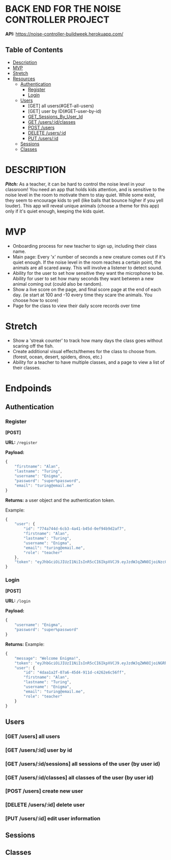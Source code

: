 # BACK END FOR THE NOISE CONTROLLER PROJECT

**API:** https://noise-controller-buildweek.herokuapp.com/

## Table of Contents

- [Description](#Description)
- [MVP](#MVP)
- [Stretch](#Stretch)
- [Resources](#Resources)
   - [Authentication](#Authentication)
        - [Register](#Register)
        - [Login](#Login)
   - [Users](#Users)
        - [GET] all users(#GET-all-users)
        - [GET] user by ID(#GET-user-by-id)
        - [GET_Sessions_By_User_Id](#GET_Sessions_By_User_Id)
        - [GET /users/:id/classes](#GetClassesByUserId)
        - [POST /users](#AddNewUser)
        - [DELETE /users/:id](#DeleteUser)
        - [PUT /users/:id](#EditUser)
   - [Sessions](#Sessions)
   - [Classes](#Classes)

# DESCRIPTION

_**Pitch:**_ As a teacher, it can be hard to control the noise level in your classroom! You need an app that holds kids attention, and is sensitive to the noise level in the room to motivate them to stay quiet. While some exist, they seem to encourage kids to yell (like balls that bounce higher if you yell louder). This app will reveal unique animals (choose a theme for this app) only if it's quiet enough, keeping the kids quiet.

# MVP

* Onboarding process for new teacher to sign up, including their class name.
* Main page: Every 'x' number of seconds a new creature comes out if it's quiet enough. If the noise level in the room reaches a certain point, the animals are all scared away. This will involve a listener to detect sound.
* Ability for the user to set how sensitive they want the microphone to be. Ability for user to set how many seconds they want between a new animal coming out (could also be random).
* Show a live score on the page, and final score page at the end of each day. (ie start at 100 and -10 every time they scare the animals.  You choose how to score)
* Page for the class to view their daily score records over time

# Stretch

* Show a 'streak counter' to track how many days the class goes without scaring off the fish.
* Create additional visual effects/themes for the class to choose from. (forest, ocean, desert, spiders, dinos, etc.)
* Ability for a teacher to have multiple classes, and a page to view a list of their classes.

# Endpoinds

## Authentication

### Register

**[POST]**

**URL:** `/register`

**Payload:**
```js
{
    "firstname": "Alan",
    "lastname": "Turing",
    "username": "Enigma",
    "password": "super%password",
    "email": "turing@email.me"
}
```
**Returns:** a user object and the authentication token.

Example:
```js
{
    "user": {
        "id": "774a744d-6cb3-4a41-b45d-0ef94b9d2af7",
        "firstname": "Alan",
        "lastname": "Turing",
        "username": "Enigma",
        "email": "turing@email.me",
        "role": "teacher"
    },
    "token": "eyJhbGciOiJIUzI1NiIsInR5cCI6IkpXVCJ9.eyJzdWJqZWN0IjoiNzc0YTc0NGQtNmNiMy00YTQxLWI0NWQtMGVmOTRiOWQyYWY3IiwidXNlcm5hbWUiOiJNdGgiLCJyb2xlcyI6InRlYWNoZXIiLCJpYXQiOjE1NjMzMTQ4NzQsImV4cCI6MTU2MzQwMTI3NH0.UFGfIRyHym3sVwi9xkfOmQ9QdjJ9OQehFr00Hl9ZwYw"
}
```

### Login

**[POST]**

**URL:** `/login`

**Payload:**
```js
{
    "username": "Enigma",
    "password": "super%password"
}
```

**Returns:**
Example:
```js
{
    "message": "Welcome Enigma!",
    "token": "eyJhbGciOiJIUzI1NiIsInR5cCI6IkpXVCJ9.eyJzdWJqZWN0IjoiNGRhYTFhMmYtMDdhNi00NWQ0LTkxMWQtYzQyNjJlNmM1NmZmIiwidXNlcm5hbWUiOiJFbmlnbWEiLCJyb2xlcyI6InRlYWNoZXIiLCJpYXQiOjE1NjMzMjI2MDksImV4cCI6MTU2MzQwOTAwOX0.hqB2hZ9HJjEiwbZpZXYfPTgDmjAfzE2MpJFLJlVKeJM",
    "user": {
        "id": "4daa1a2f-07a6-45d4-911d-c4262e6c56ff",
        "firstname": "Alan",
        "lastname": "Turing",
        "username": "Enigma",
        "email": "turing@email.me",
        "role": "teacher"
    }
}
```

## Users

### [GET /users] all users

### [GET /users/:id] user by id

### [GET /users/:id/sessions] all sessions of the user (by user id)

### [GET /users/:id/classes] all classes of the user (by user id)

### [POST /users] create new user

### [DELETE /users/:id] delete user

### [PUT /users/:id] edit user information

## Sessions

## Classes